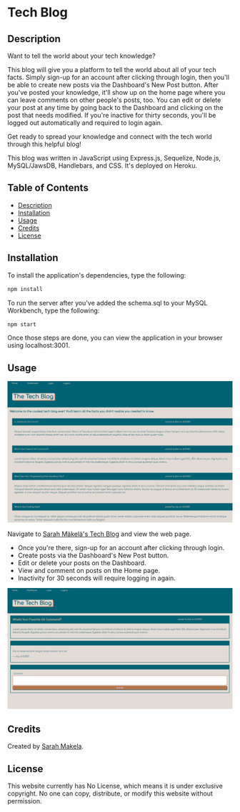 # Tech Blog

## Description

Want to tell the world about your tech knowledge?

This blog will give you a platform to tell the world about all of your tech facts. Simply sign-up for an account after clicking through login, then you'll be able to create new posts via the Dashboard's New Post button. After you've posted your knowledge, it'll show up on the home page where you can leave comments on other people's posts, too. You can edit or delete your post at any time by going back to the Dashboard and clicking on the post that needs modified. If you're inactive for thirty seconds, you'll be logged out automatically and required to login again.

Get ready to spread your knowledge and connect with the tech world through this helpful blog!

This blog was written in JavaScript using Express.js, Sequelize, Node.js, MySQL/JawsDB, Handlebars, and CSS. It's deployed on Heroku.

## Table of Contents

* [Description](#description)
* [Installation](#installation)
* [Usage](#usage)
* [Credits](#credits)
* [License](#license)

## Installation

To install the application's dependencies, type the following:
```md
npm install
```
To run the server after you've added the schema.sql to your MySQL Workbench, type the following:
```md
npm start
```
Once those steps are done, you can view the application in your browser using localhost:3001.

## Usage

![Sarah Makela's Tech Blog](./assets/index-screenshot.png)

Navigate to [Sarah Mäkelä's Tech Blog](https://frozen-hollows-70537.herokuapp.com/) and view the web page.

* Once you're there, sign-up for an account after clicking through login.
* Create posts via the Dashboard's New Post button.
* Edit or delete your posts on the Dashboard.
* View and comment on posts on the Home page.
* Inactivity for 30 seconds will require logging in again.

![Sarah Makela's Tech Blog](./assets/comment-screenshot.png)

## Credits

Created by [Sarah Makela](https://github.com/smakela13).

## License

This website currently has No License, which means it is under exclusive copyright. No one can copy, distribute, or modify this website without permission.